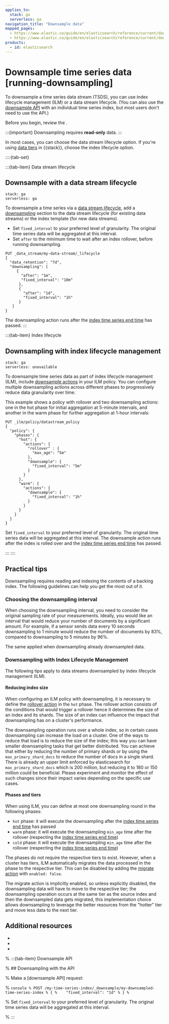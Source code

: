 ```yaml
---
applies_to:
  stack: ga
  serverless: ga
navigation_title: "Downsample data"
mapped_pages:
  - https://www.elastic.co/guide/en/elasticsearch/reference/current/downsampling-manual.html
  - https://www.elastic.co/guide/en/elasticsearch/reference/current/downsampling-ilm.html
products:
  - id: elasticsearch
---
```


# Downsample time series data [running-downsampling]

To downsample a time series data stream (TSDS), you can use index lifecycle management (ILM) or a data stream lifecycle. (You can also use the [downsample API](https://www.elastic.co/docs/api/doc/elasticsearch/operation/operation-indices-downsample) with an individual time series index, but most users don't need to use the API.)

Before you begin, review the [](downsampling-concepts.md).

:::{important}
Downsampling requires **read-only** data.
:::

In most cases, you can choose the data stream lifecycle option. If you're using [data tiers](/manage-data/lifecycle/data-tiers.md) in {{stack}}, choose the index lifecycle option.

::::{tab-set}


:::{tab-item} Data stream lifecycle

## Downsample with a data stream lifecycle
```{applies_to}
stack: ga
serverless: ga
```

To downsample a time series via a [data stream lifecycle](/manage-data/lifecycle/data-stream.md), add a [downsampling](https://www.elastic.co/docs/api/doc/elasticsearch/operation/operation-indices-put-data-lifecycle) section to the data stream lifecycle (for existing data streams) or the index template (for new data streams).

* Set `fixed_interval` to your preferred level of granularity. The original time series data will be aggregated at this interval.
* Set `after` to the minimum time to wait after an index rollover, before running downsampling.

```console
PUT _data_stream/my-data-stream/_lifecycle
{
  "data_retention": "7d",
  "downsampling": [
     {
       "after": "1m",
       "fixed_interval": "10m"
      },
      {
        "after": "1d",
        "fixed_interval": "1h"
      }
   ]
}
```

The downsampling action runs after the [index time series end time](elasticsearch://reference/elasticsearch/index-settings/time-series.md#index-time-series-end-time) has passed. 
:::

:::{tab-item} Index lifecycle
    
## Downsampling with index lifecycle management
```{applies_to}
stack: ga
serverless: unavailable
```

To downsample time series data as part of index lifecycle management (ILM), include  [downsample actions](elasticsearch://reference/elasticsearch/index-lifecycle-actions/ilm-downsample.md) in your ILM policy. You can configure multiple downsampling actions across different phases to progressively reduce data granularity over time.

This example shows a policy with rollover and two downsampling actions: one in the hot phase for initial aggregation at 5-minute intervals, and another in the warm phase for further aggregation at 1-hour intervals:

```console
PUT _ilm/policy/datastream_policy
{
  "policy": {
    "phases": {
      "hot": {
        "actions": {
          "rollover" : {
            "max_age": "5m"
          },
          "downsample": {
  	        "fixed_interval": "5m"
  	      }
        }
      },
      "warm": {
        "actions": {
          "downsample": {
            "fixed_interval": "1h"
          }
        }
      }
    }
  }
}
```
Set `fixed_interval` to your preferred level of granularity. The original time series data will be aggregated at this interval. The downsample action runs after the index is rolled over and the [index time series end time](elasticsearch://reference/elasticsearch/index-settings/time-series.md#index-time-series-end-time) has passed. 


:::
::::

## Practical tips

Downsampling requires reading and indexing the contents of a backing index. The following guidelines can help you get the most out of it.

### Choosing the downsampling interval

When choosing the downsampling interval, you need to consider the original sampling rate of your measurements. Ideally, you would like an interval that would reduce your number of documents by a significant amount. For example, if a sensor sends data every 10 seconds downsampling to 1 minute would reduce the number of documents by 83%, compared to downsampling to 5 minutes by 96%.

The same applied when downsampling already downsampled data. 

### Downsampling with Index Lifecycle Management

The following tips apply to data streams downsampled by index lifecycle management (ILM).

#### Reducing index size

When configuring an ILM policy with downsampling, it is necessary to define the [rollover action](elasticsearch://reference/elasticsearch/index-lifecycle-actions/ilm-rollover.md) in the  `hot` phase. The rollover action consists of the conditions that would trigger a rollover hence it determines the size of an index and its shards. The size of an index can influence the impact that downsampling has on a cluster's performance. 

The downsampling operation runs over a whole index, so in certain cases downsampling can increase the load on a cluster. One of the ways to reduce that load is to reduce the size of the index; this way you can have smaller downsampling tasks that get better distributed. You can achieve that either by reducing the number of primary shards or by using the `max_primary_shard_docs` to reduce the number of docs in a single shard. There is already an upper limit enforced by elasticsearch for `max_primary_shard_docs` which is 200 million, but reducing it to 180 or 150 million could be beneficial. Please experiment and monitor the effect of such changes since their impact varies depending on the specific use cases.

#### Phases and tiers

When using ILM, you can define at most one downsampling round in the following phases:

- `hot` phase: it will execute the downsampling after the [index time series end time](elasticsearch://reference/elasticsearch/index-settings/time-series.md#index-time-series-end-time) has passed
- `warm` phase: it will execute the downsampling `min_age` time after the rollover (respecting the [index time series end time](elasticsearch://reference/elasticsearch/index-settings/time-series.md#index-time-series-end-time))
- `cold` phase: it will execute the downsampling `min_age` time after the rollover (respecting the [index time series end time](elasticsearch://reference/elasticsearch/index-settings/time-series.md#index-time-series-end-time))

The phases do not require the respective tiers to exist. However, when a cluster has tiers, ILM automatically migrates the data processed in the phase to the respective tier. This can be disabled by adding the [migrate action](elasticsearch://reference/elasticsearch/index-lifecycle-actions/ilm-migrate.md#ilm-migrate-options) with `enabled: false`.

The migrate action is implicitly enabled, so unless explicitly disabled, the downsampling data will have to move to the respective tier; the downsampling operation occurs at the same tier as the source index and then the downsampled data gets migrated, this implementation choice allows downsampling to leverage the better resources from the "hotter" tier and move less data to the next tier.

## Additional resources

* [](downsampling-concepts.md)
* [](time-series-data-stream-tsds.md)
* [](set-up-tsds.md)

% :::{tab-item} Downsample API

% ## Downsampling with the API

% Make a [downsample API] request:

% ```console
% POST /my-time-series-index/_downsample/my-downsampled-time-series-index
% {
%    "fixed_interval": "1d"
% }
% ```

% Set `fixed_interval` to your preferred level of granularity. The original time series data will be aggregated at this interval.

% :::
